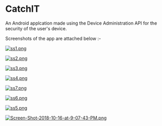 # CatchIT
An Android applcation made using the Device Administration API for the security of the user's device.

Screenshots of the app are attached below :-

[![ss1.png](https://i.postimg.cc/CLkycYHV/ss1.png)](https://postimg.cc/hfD3Gk5C)



[![ss2.png](https://i.postimg.cc/W4ff2f6n/ss2.png)](https://postimg.cc/DWLc66NJ)



[![ss3.png](https://i.postimg.cc/G3DSCKBF/ss3.png)](https://postimg.cc/Dm2cQqP0)



[![ss4.png](https://i.postimg.cc/NfwCfXTW/ss4.png)](https://postimg.cc/8stmZjZH)



[![ss7.png](https://i.postimg.cc/tg72mNQV/ss7.png)](https://postimg.cc/B89TjDvq)



[![ss6.png](https://i.postimg.cc/13mWDZvB/ss6.png)](https://postimg.cc/tYctH8Qn)



[![ss5.png](https://i.postimg.cc/VLBGSNW5/ss5.png)](https://postimg.cc/JG0cvMgW)



[![Screen-Shot-2018-10-16-at-9-07-43-PM.png](https://i.postimg.cc/RZh7MCPk/Screen-Shot-2018-10-16-at-9-07-43-PM.png)](https://postimg.cc/WdRF8Vc8)

